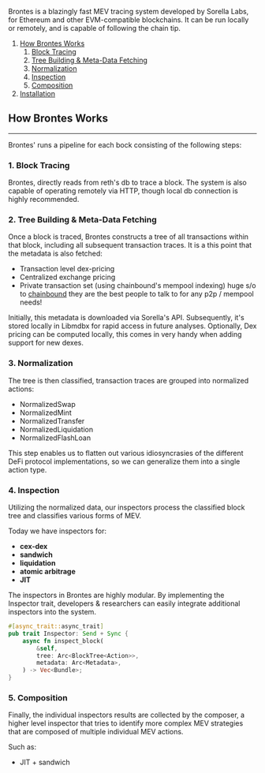 Brontes is a blazingly fast MEV tracing system developed by Sorella Labs, for Ethereum and other EVM-compatible blockchains. It can be run locally or remotely, and is capable of following the chain tip.

1. [How Brontes Works](#how-brontes-works)
   1. [Block Tracing](#1-block-tracing)
   2. [Tree Building & Meta-Data Fetching](#2-tree-building--meta-data-fetching)
   3. [Normalization](#3-normalization)
   4. [Inspection](#4-inspection)
   5. [Composition](#5-composition)
2. [Installation](#installation)

## How Brontes Works

---

Brontes' runs a pipeline for each bock consisting of the following steps:

### 1. Block Tracing

Brontes, directly reads from reth's db to trace a block. The system is also capable of operating remotely via HTTP, though local db connection is highly recommended.

### 2. Tree Building & Meta-Data Fetching

Once a block is traced, Brontes constructs a tree of all transactions within that block, including all subsequent transaction traces. It is a this point that the metadata is also fetched:

- Transaction level dex-pricing
- Centralized exchange pricing
- Private transaction set (using chainbound's mempool indexing) huge s/o to [chainbound](https://www.chainbound.io/) they are the best people to talk to for any p2p / mempool needs!

Initially, this metadata is downloaded via Sorella's API. Subsequently, it's stored locally in Libmdbx for rapid access in future analyses. Optionally, Dex pricing can be computed locally, this comes in very handy when adding support for new dexes.

### 3. Normalization

The tree is then classified, transaction traces are grouped into normalized actions:

- NormalizedSwap
- NormalizedMint
- NormalizedTransfer
- NormalizedLiquidation
- NormalizedFlashLoan

This step enables us to flatten out various idiosyncrasies of the different DeFi protocol implementations, so we can generalize them into a single action type.

### 4. Inspection

Utilizing the normalized data, our inspectors process the classified block tree and classifies various forms of MEV.

Today we have inspectors for:

- **cex-dex**
- **sandwich**
- **liquidation**
- **atomic arbitrage**
- **JIT**

The inspectors in Brontes are highly modular. By implementing the Inspector trait, developers & researchers can easily integrate additional inspectors into the system.

```rust
#[async_trait::async_trait]
pub trait Inspector: Send + Sync {
    async fn inspect_block(
        &self,
        tree: Arc<BlockTree<Action>>,
        metadata: Arc<Metadata>,
    ) -> Vec<Bundle>;
}
```

### 5. Composition

Finally, the individual inspectors results are collected by the composer, a higher level inspector that tries to identify more complex MEV strategies that are composed of multiple individual MEV actions.

Such as:

- JIT + sandwich
